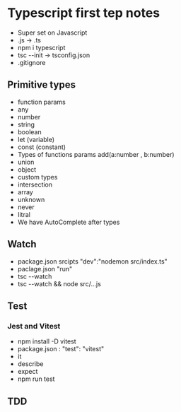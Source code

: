# Typescript first tep notes

- Super set on Javascript
- .js -> .ts
- npm i typescript
- tsc --init -> tsconfig.json
- .gitignore

## Primitive types

- function params
- any
- number
- string
- boolean
- let (variable)
- const (constant)
- Types of functions params add(a:number , b:number)
- union
- object
- custom types
- intersection
- array
- unknown
- never
- litral
- We have AutoComplete after types

## Watch

- package.json srcipts "dev":"nodemon src/index.ts"
- paclage.json "run"
- tsc --watch
- tsc --watch && node src/...js

## Test

### Jest and Vitest

- npm install -D vitest
- package.json : "test": "vitest"
- it
- describe
- expect
- npm run test

## TDD
